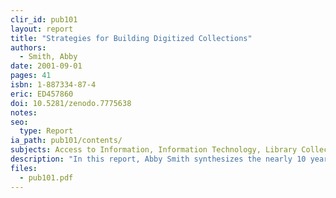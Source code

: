 ```yaml
---
clir_id: pub101
layout: report
title: "Strategies for Building Digitized Collections"
authors: 
  - Smith, Abby
date: 2001-09-01
pages: 41
isbn: 1-887334-87-4
eric: ED457860
doi: 10.5281/zenodo.7775638
notes:
seo:
  type: Report
ia_path: pub101/contents/
subjects: Access to Information, Information Technology, Library Collection Development, Library Materials, Online Systems, Preservation, Program Development, Research Libraries
description: "In this report, Abby Smith synthesizes the nearly 10 years’ experience that libraries have had digitizing items from their rare, special, and general collections, and making them available online. The learning she uncovers is distilled in and extended by several case studies conducted in leading digital libraries with very different digitization programs. Smith demonstrates that digitization programs work best where their role within a library’s collection development strategy is clearly understood, and she identifies several roles that such programs can play. Smith also asks a number of searching questions. She muses about the extent to which digitally reformatted special and rare collections can actually support scholarly research. Probing further, she wonders whether leading research libraries in particular might more usefully focus on digitizing general as opposed to special and rare collections. In this way, they would make important holdings available in new ways while taking a first step in avoiding costs associated with their redundant management. The report is consequently much more than a strategic guide for individual institutions; it is a route map that points important directions for the library community as a whole."
files:
  - pub101.pdf
---
```

